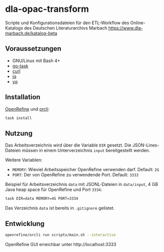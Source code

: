 # dla-opac-transform

Scripte und Konfigurationsdateien für den ETL-Workflow des Online-Katalogs des Deutschen Literaturarchivs Marbach https://www.dla-marbach.de/katalog-beta

## Voraussetzungen

* GNU/Linux mit Bash 4+
* [go-task](https://taskfile.dev)
* [curl](https://curl.se)
* [jq](https://stedolan.github.io/jq)
* [yq](https://github.com/mikefarah/yq)

## Installation

[OpenRefine](https://openrefine.org) und [orcli](https://github.com/opencultureconsulting/orcli):

```sh
task install
```

## Nutzung

Das Arbeitsverzeichnis wird über die Variable `DIR` gesetzt. Die JSON-Lines-Dateien müssen in einem Unterverzeichnis `input` bereitgestellt werden.

Weitere Variablen:
* `MEMORY`: Wieviel Arbeitsspeicher OpenRefine verwenden darf. Default: `2G`
* `PORT`: Der von OpenRefine zu verwendende Port. Default: `3333`

Beispiel für Arbeitsverzeichnis `data` mit JSONL-Dateien in `data/input`, 4 GB Java heap space für OpenRefine und Port `3334`:

```sh
task DIR=data MEMORY=4G PORT=3334
```

Das Verzeichnis `data` ist bereits in `.gitignore` gelistet.

## Entwicklung

```sh
openrefine/orcli run scripts/main.sh --interactive
```

OpenRefine GUI erreichbar unter http://localhost:3333
